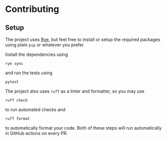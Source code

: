 # Contributing

## Setup

The project uses [Rye](https://rye-up.com), but feel free to install or setup the required packages using plain `pip` or whatever you prefer.

Install the dependencies using 

```shell
rye sync
```

and run the tests using

```shell
pytest
```

The project also uses `ruff` as a linter and formatter, so you may use

```shell
ruff check
```

to run automated checks and

```shell
ruff format
```

to automatically format your code.
Both of these steps will run automatically in GitHub actions on every PR.

